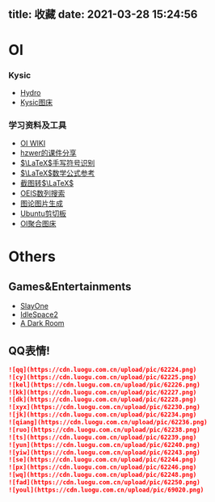 title: 收藏
date: 2021-03-28 15:24:56
---
# OI

### Kysic

- [Hydro](https://hydro.org.cn)
- [Kysic图床](https://image.kysic.com.cn/)

### 学习资料及工具

- [OI WIKI](https://oi-wiki.org)
- [hzwer的课件分享](https://github.com/hzwer/shareOI)
- [$\LaTeX$手写符号识别](http://detexify.kirelabs.org/classify.html)
- [$\LaTeX$数学公式参考](http://www.mohu.org/info/symbols/symbols.htm)
- [截图转$\LaTeX$](https://mathpix.com/)
- [OEIS数列搜索](https://oeis.org/)
- [图论图片生成](https://csacademy.com/app/graph_editor/)
- [Ubuntu剪切板](https://paste.ubuntu.com/)
- [OI聚合图床](https://p.oier.tk/)

# Others

## Games&Entertainments

- [SlayOne](https://slay.one)
- [IdleSpace2](http://idlegame.gitee.io/idlespace2/#/info)
- [A Dark Room](http://g.miaowu.asia/?lang=cn)

## QQ表情!

```markdown
![qq](https://cdn.luogu.com.cn/upload/pic/62224.png)
![cy](https://cdn.luogu.com.cn/upload/pic/62225.png)
![kel](https://cdn.luogu.com.cn/upload/pic/62226.png)
![kk](https://cdn.luogu.com.cn/upload/pic/62227.png)
![dk](https://cdn.luogu.com.cn/upload/pic/62228.png)
![xyx](https://cdn.luogu.com.cn/upload/pic/62230.png)
![jk](https://cdn.luogu.com.cn/upload/pic/62234.png)
![qiang](https://cdn.luogu.com.cn/upload/pic/62236.png)
![ruo](https://cdn.luogu.com.cn/upload/pic/62238.png)
![ts](https://cdn.luogu.com.cn/upload/pic/62239.png)
![yun](https://cdn.luogu.com.cn/upload/pic/62240.png)
![yiw](https://cdn.luogu.com.cn/upload/pic/62243.png)
![se](https://cdn.luogu.com.cn/upload/pic/62244.png)
![px](https://cdn.luogu.com.cn/upload/pic/62246.png)
![wq](https://cdn.luogu.com.cn/upload/pic/62248.png)
![fad](https://cdn.luogu.com.cn/upload/pic/62250.png)
![youl](https://cdn.luogu.com.cn/upload/pic/69020.png)
```